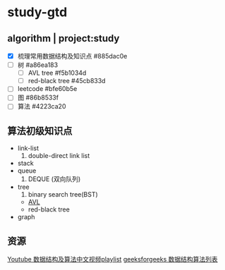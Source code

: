 # study-gtd
## algorithm | project:study
* [X] 梳理常用数据结构及知识点  #885dac0e
* [ ] 树  #a86ea183
    * [ ] AVL tree  #f5b1034d
    * [ ] red-black tree  #45cb833d
* [ ] leetcode  #bfe60b5e
* [ ] 图  #86b8533f
* [ ] 算法  #4223ca20

## 算法初级知识点
* link-list
  1. double-direct link list
* stack
* queue
  1. DEQUE (双向队列)
* tree
  1. binary search tree(BST)
    - [AVL](AVL)
    - red-black tree
* graph

## 资源
  [Youtube 数据结构及算法中文视频playlist](https://www.youtube.com/playlist?list=PLoZQ0sz6CBHH_DngliTZAhHxamus0gofC)
  [geeksforgeeks 数据结构算法列表](https://www.geeksforgeeks.org/data-structures/)
